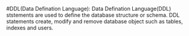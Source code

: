 #DDL(Data Defination Language):
Data Defination Language(DDL) ststements are used to define the database structure or schema. DDL statements create, modify and remove database object such as tables, indexes and users.
